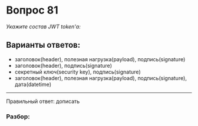 # Вопрос 81
_Укажите состав JWT token'а:_

## Варианты ответов:

- заголовок(header), полезная нагрузка(payload), подпись(signature)
- заголовок(header), подпись(signature)
- секретный ключ(security key), подпись(signature)
- заголовок(header), полезная нагрузка(payload), подпись(signature), дата(datetime)

___

Правильный ответ: дописать

### Разбор: